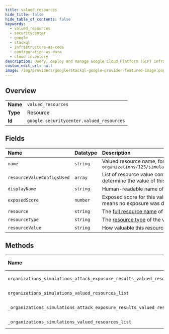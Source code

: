 ```yaml
---
title: valued_resources
hide_title: false
hide_table_of_contents: false
keywords:
  - valued_resources
  - securitycenter
  - google    
  - stackql
  - infrastructure-as-code
  - configuration-as-data
  - cloud inventory
description: Query, deploy and manage Google Cloud Platform (GCP) infrastructure and resources using SQL
custom_edit_url: null
image: /img/providers/google/stackql-google-provider-featured-image.png
---
```

  
    

## Overview
<table><tbody>
<tr><td><b>Name</b></td><td><code>valued_resources</code></td></tr>
<tr><td><b>Type</b></td><td>Resource</td></tr>
<tr><td><b>Id</b></td><td><code>google.securitycenter.valued_resources</code></td></tr>
</tbody></table>

## Fields
| Name | Datatype | Description |
|:-----|:---------|:------------|
| `name` | `string` | Valued resource name, for example, e.g.: `organizations/123/simulations/456/valuedResources/789` |
| `resourceValueConfigsUsed` | `array` | List of resource value configurations' metadata used to determine the value of this resource. Maximum of 100. |
| `displayName` | `string` | Human-readable name of the valued resource. |
| `exposedScore` | `number` | Exposed score for this valued resource. A value of 0 means no exposure was detected exposure. |
| `resource` | `string` | The [full resource name](https://cloud.google.com/apis/design/resource_names#full_resource_name) of the valued resource. |
| `resourceType` | `string` | The [resource type](https://cloud.google.com/asset-inventory/docs/supported-asset-types) of the valued resource. |
| `resourceValue` | `string` | How valuable this resource is. |
## Methods
| Name | Accessible by | Required Params |
|:-----|:--------------|:----------------|
| `organizations_simulations_attack_exposure_results_valued_resources_list` | `SELECT` | `attackExposureResultsId, organizationsId, simulationsId` |
| `organizations_simulations_valued_resources_list` | `SELECT` | `organizationsId, simulationsId` |
| `_organizations_simulations_attack_exposure_results_valued_resources_list` | `EXEC` | `attackExposureResultsId, organizationsId, simulationsId` |
| `_organizations_simulations_valued_resources_list` | `EXEC` | `organizationsId, simulationsId` |
